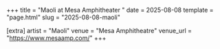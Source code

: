 +++
title = "Maoli at Mesa Amphitheater "
date = 2025-08-08
template = "page.html"
slug = "2025-08-08-maoli"

[extra]
artist = "Maoli"
venue = "Mesa Amphitheatre"
venue_url = "https://www.mesaamp.com/"
+++
